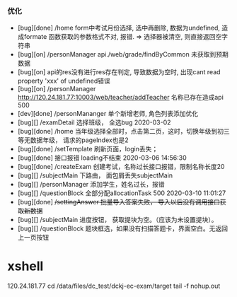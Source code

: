 
### 优化
- [bug][done] /home form中考试月份选择, 选中再删除, 数据为undefined, 造成formate 函数获取的参数格式不对, 报错. => 选择器被清空, 则直接返回空字符串
- [bug][on] /personManager  api./web/grade/findByCommon 未获取到预期数据
- [bug][on] api的res没有进行res存在判定, 导致数据为空时, 出现cant read property 'xxx' of undefined错误
- [bug][on] /personManager http://120.24.181.77:10003/web/teacher/addTeacher 名称已存在造成api 500
- [dev][done] /personMananger 单个新增老师, 角色列表添加优化
- [bug][] /examDetail 选择班级， 全选bug
2020-03-02 
- [bug][done] /home 当年级选择全部时，点击第二页，这时，切换年级到初三等无数据年级， 请求的pageIndex也是2
- [bug][done] /setTemplate 刷新页面，login丢失；
- [bug][done] 接口报错 loading不结束
2020-03-06 14:56:30
- [bug][done] /createExam 创建考试，名称过长接口报错，限制名称长度20
- [bug][] /subjectMain 下路由， 面包屑丢失subjectMain
- [bug][] /personManager 添加学生，姓名过长，报错
- [bug][] /questionBlock 全部分配allocationTask 500
2020-03-10 11:01:27
- [bug][done] ~~/settingAnswer 批量导入答案失败， 导入以后没有调用接口获取新数据~~
- [bug][] /subjectMain 进度按钮， 获取提块为空。（应该为未设置提块）。
- [bug][] /questionBlock 题块框选，如果没有扫描答题卡，界面空白。无返回上一页按钮

# xshell
120.24.181.77
cd /data/files/dc_test/dckj-ec-exam/target
tail -f nohup.out
